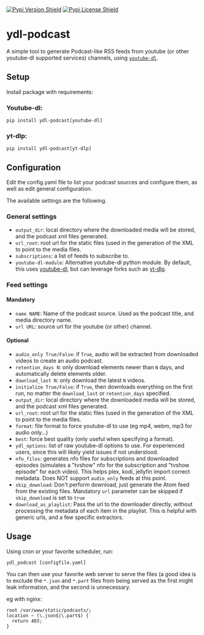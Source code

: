 [![Pypi Version Shield](https://img.shields.io/pypi/v/ydl-podcast.svg?style=flat-square)](https://pypi.org/project/ydl-podcast/)
[![Pypi License Shield](https://img.shields.io/pypi/l/ydl-podcast.svg?style=flat-square)](https://pypi.org/project/ydl-podcast/)

# ydl-podcast

A simple tool to generate Podcast-like RSS feeds from youtube (or other
youtube-dl supported services) channels, using
[`youtube-dl`](https://github.com/rg3/youtube-dl).

## Setup

Install package with requirements:

### Youtube-dl:

`pip install ydl-podcast[youtube-dl]`

### yt-dlp:

`pip install ydl-podcast[yt-dlp]`

## Configuration

Edit the config.yaml file to list your podcast sources and configure them,
as well as edit general configuration.

The available settings are the following.

### General settings

- `output_dir`: local directory where the downloaded media will be stored, and
  the podcast xml files generated.
- `url_root`: root url for the static files (used in the generation of the XML
  to point to the media files.
- `subscriptions`: a list of feeds to subscribe to.
- `youtube-dl-module`: Alternative youtube-dl python module. By default, this
uses [youtube-dl](https://github.com/rg3/youtube-dl), but can leverage forks
such as [yt-dlp](https://github.com/yt-dlp/yt-dlp).

### Feed settings

#### Mandatory
- `name NAME`: Name of the podcast source. Used as the podcast title, and media
  directory name.
- `url URL`: source url for the youtube (or other) channel.

#### Optional
- `audio_only True/False`: if `True`, audio will be extracted from downloaded
  videos to create an audio podcast.
- `retention_days N`: only download elements newer than `N` days, and
  automatically delete elements older.
- `download_last N`: only download the latest `N` videos.
- `initialize True/False`: if `True`, then downloads everything on the first
  run, no matter the `download_last` or `retention_days` specified.
- `output_dir`: local directory where the downloaded media will be stored, and
  the podcast xml files generated.
- `url_root`: root url for the static files (used in the generation of the XML
  to point to the media files.
- `format`: file format to force youtube-dl to use (eg mp4, webm, mp3 for audio
  only…)
- `best`: force best quality (only useful when specifying a format).
- `ydl_options`: list of raw youtube-dl options to use. For experienced users,
  since this will likely yield issues if not understood.
- `nfo_files`: generates nfo files for subscriptions and downloaded episodes (simulates a "tvshow" nfo for the subscription and "tvshow episode" for each video). This helps plex, kodi, jellyfin import correct metadata. Does NOT support `audio_only` feeds at this point.
- `skip_download`: Don't perform download, just generate the Atom feed from the existing files. Mandatory `url` parameter can be skipped if `skip_download` is set to `true`
- `download_as_playlist`: Pass the url to the downloader directly, without processing the metadata of each item in the playlist. This is helpful with generic urls, and a few specific extractors.

## Usage

Using cron or your favorite scheduler, run:

`ydl_podcast [configfile.yaml]`

You can then use your favorite web server to serve the files (a good idea is to
exclude the `*.json` and `*.part` files from being served as the first might
leak information, and the second is unnecessary.

eg with nginx:

```
root /var/www/static/podcasts/;
location ~ (\.json$|\.part$) {
  return 403;
}
```
